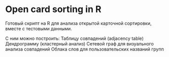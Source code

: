 # Open card sorting in R

Готовый скрипт на R для анализа открытой карточной сортировки, вместе с тестовыми данными.

С ним можно построить:
Таблицу совпадений (adjacency table)
Дендрограмму (кластерный анализ)
Сетевой граф для визуального анализа совпадений
Облака слов для пользовательских названий групп
